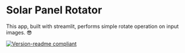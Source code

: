 # Solar Panel Rotator
 This app, built with streamlit, performs simple rotate operation on input images. 😎

[![Version-readme compliant](https://img.shields.io/badge/readme%20style-standard-brightgreen.svg?style=flat-square)](https://github.com/RichardLitt/standard-readme)

